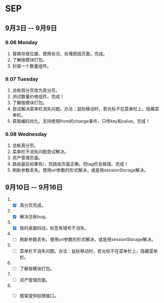 # SEP

## 9月3日 -- 9月9日

### 9.06 Monday
1. 替换存放位置、使用状况、处理原因页面。完成。
2. 了解按模块打包。
3. 封装一个数量组件。

### 9.07 Tuesday
1. 总帐假分页改为真分页。
2. 测试数量价格组件。完成！
3. 了解按模块打包。
4. 尝试解决菜单栏消失问题。办法：鼠标移动时，若光标不在菜单栏上，隐藏菜单栏。
5. 获取编码优化。支持使用from的change事件，只传key和value。完成！

### 9.08 Wednesday
1. 总帐真分页。
2. 菜单栏不消失问题尝试解决。
3. 资产管理页面。
4. 路由最后如果有/，则路由页面正确，但tag栏会报错。完成！
5. 刷新参数丢失。使用url参数的形式解决，或是用sessionStorage解决。

## 9月10日 -- 9月16日
1. - [x] 真分页完成。
1. - [x] 解决总账bug。
1. - [x] 我的桌面抖动，标签有错号不消失。
1. - [ ] 刷新参数丢失。使用url参数的形式解决，或是用sessionStorage解决。
1. - [ ] 菜单栏不消失问题。办法：鼠标移动时，若光标不在菜单栏上，隐藏菜单栏。
1. - [ ] 了解按模块打包。
1. - [ ] 资产管理页面。
2. - [ ] 框架提供权限接口。



<br/>
<br/>
<br/>
<br/>
<br/>
<br/>
<br/>
<br/>




